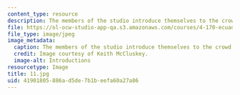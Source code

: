 ```yaml
---
content_type: resource
description: The members of the studio introduce themselves to the crowd.
file: https://ol-ocw-studio-app-qa.s3.amazonaws.com/courses/4-170-ecuador-workshop-fall-2006/41901805886ad5de7b1beefa60a27a86_11.jpg
file_type: image/jpeg
image_metadata:
  caption: The members of the studio introduce themselves to the crowd.
  credit: Image courtesy of Keith McCluskey.
  image-alt: Introductions
resourcetype: Image
title: 11.jpg
uid: 41901805-886a-d5de-7b1b-eefa60a27a86
---
```


